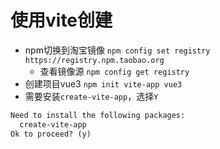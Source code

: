 # 使用vite创建

- npm切换到淘宝镜像
`npm config set registry https://registry.npm.taobao.org`
  - 查看镜像源
  `npm config get registry`
- 创建项目vue3
`npm init vite-app vue3`
- 需要安装`create-vite-app`，选择`Y`
```txt
Need to install the following packages:
  create-vite-app
Ok to proceed? (y)
```
